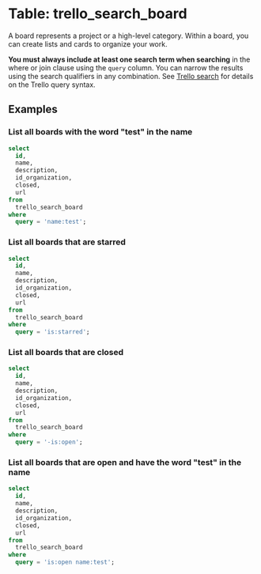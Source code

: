 # Table: trello_search_board

A board represents a project or a high-level category. Within a board, you can create lists and cards to organize your work.

**You must always include at least one search term when searching** in the where or join clause using the `query` column. You can narrow the results using the search qualifiers in any combination. See [Trello search](https://trello.com/search) for details on the Trello query syntax.

## Examples

### List all boards with the word "test" in the name

```sql
select
  id,
  name,
  description,
  id_organization,
  closed,
  url
from
  trello_search_board
where
  query = 'name:test';
```

### List all boards that are starred

```sql
select
  id,
  name,
  description,
  id_organization,
  closed,
  url
from
  trello_search_board
where
  query = 'is:starred';
```

### List all boards that are closed

```sql
select
  id,
  name,
  description,
  id_organization,
  closed,
  url
from
  trello_search_board
where
  query = '-is:open';
```

### List all boards that are open and have the word "test" in the name

```sql
select
  id,
  name,
  description,
  id_organization,
  closed,
  url
from
  trello_search_board
where
  query = 'is:open name:test';
```

